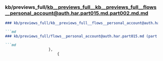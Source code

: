 ### kb/previews_full/kb__previews_full__kb__previews_full__flows__personal_account@auth.har.part015.md.part002.md.md

```md
### kb/previews_full/kb__previews_full__flows__personal_account@auth.har.part015.md.part002.md

```md
### kb/previews_full/flows__personal_account@auth.har.part015.md (part 002)

```md
                    },
                        {
      
```

```

```

```
